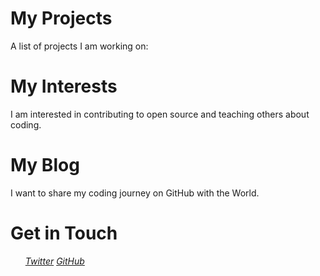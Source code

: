 # My Projects

A list of projects I am working on:

# My Interests

I am interested in contributing to open source and teaching others about coding.

# My Blog

I want to share my coding journey on GitHub with the World.

# Get in Touch

<ul>
  <i><a href="https://twitter.com/{{site.twitter_username">Twitter</a></li>
  <i><a href="https://github.com/{{site.github_username">GitHub</a></li>
</ul>

